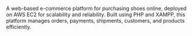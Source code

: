 A web-based e-commerce platform for purchasing shoes online, deployed on AWS EC2 for scalability and reliability. Built using PHP and XAMPP, this platform manages orders, payments, shipments, customers, and products efficiently.
